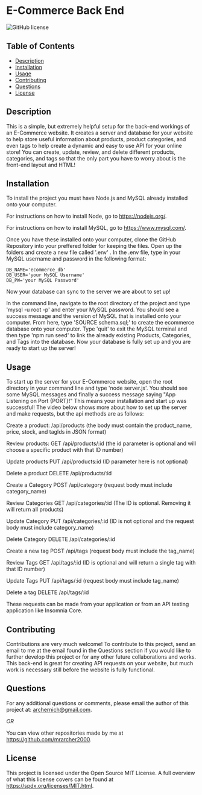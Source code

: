 # E-Commerce Back End
![GitHub license](https://img.shields.io/badge/license-MIT-green)

## Table of Contents

* [Description](#description)
* [Installation](#installation)
* [Usage](#usage)
* [Contributing](#contributing)
* [Questions](#questions)
* [License](#license)

## Description

This is a simple, but extremely helpful setup for the back-end workings of an E-Commerce website. It creates a server and database for your website to help store useful information about products, product categories, and even tags to help create a dynamic and easy to use API for your online store! You can create, update, review, and delete different products, categories, and tags so that the only part you have to worry about is the front-end layout and HTML!

## Installation

To install the project you must have Node.js and MySQL already installed onto your computer. 

For instructions on how to install Node, go to https://nodejs.org/. 

For instructions on how to install MySQL, go to https://www.mysql.com/.

Once you have these installed onto your computer, clone the GitHub Repository into your preffered folder for keeping the files. Open up the folders and create a new file called '.env' . In the .env file, type in your MySQL username and password in the following format:

```
DB_NAME='ecommerce_db'
DB_USER='your MySQL Username'
DB_PW='your MySQL Password'
``` 

Now your database can sync to the server we are about to set up! 

In the command line, navigate to the root directory of the project and type 'mysql -u root -p' and enter your MySQL password. You should see a success message and the version of MySQL that is installed onto your computer. From here, type 'SOURCE schema.sql;' to create the ecommerce database onto your computer. Type 'quit' to exit the MySQL terminal and then type 'npm run seed' to link the already existing Products, Categories, and Tags into the database. Now your database is fully set up and you are ready to start up the server!

## Usage

To start up the server for your E-Commerce website, open the root directory in your command line and type 'node server.js'. You should see some MySQL messages and finally a success message saying "App Listening on Port {PORT}!" This means your installation and start up was successful! The video below shows more about how to set up the server and make requests, but the api methods are as follows:

Create a product: /api/products (the body must contain the product_name, price, stock, and tagIds in JSON format) 

Review products: GET /api/products/:id (the id parameter is optional and will choose a specific product with that ID number) 

Update products PUT /api/products:id (ID parameter here is not optional) 

Delete a product DELETE /api/products/:id 

Create a Category POST /api/category (request body must include category_name) 

Review Categories GET /api/categories/:id (The ID is optional. Removing it will return all products) 

Update Category PUT /api/categories/:id (ID is not optional and the request body must include category_name) 

Delete Category DELETE /api/categories/:id 

Create a new tag POST /api/tags (request body must include the tag_name) 

Review Tags GET /api/tags/:id (ID is optional and will return a single tag with that ID number) 

Update Tags PUT /api/tags/:id (request body must include tag_name) 

Delete a tag DELETE /api/tags/:id 

These requests can be made from your application or from an API testing application like Insomnia Core.

## Contributing

Contributions are very much welcome! To contribute to this project, send an email to me at the email found in the Questions section if you would like to further develop this project or for any other future collaborations and works. This back-end is great for creating API requests on your website, but much work is necessary still before the website is fully functional.

## Questions

For any additional questions or comments, please email the author of this project at: 
archernich@gmail.com.

*OR*

You can view other repositories made by me at https://github.com/mrarcher2000.



## License
    
This project is licensed under the Open Source MIT License.
A full overview of what this license covers can be found at https://spdx.org/licenses/MIT.html.
    
